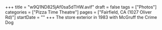 +++
title = "w9Q1ND825jAf0sa5dTHW.avif"
draft = false
tags = ["Photos"]
categories = ["Pizza Time Theatre"]
pages = ["Fairfield, CA (1027 Oliver Rd)"]
startDate = ""
+++
The store exterior in 1983 with McGruff the Crime Dog
